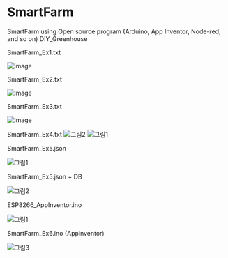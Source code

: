 # SmartFarm
SmartFarm using Open source program (Arduino, App Inventor, Node-red, and so on)
DIY_Greenhouse

SmartFarm_Ex1.txt

![image](https://user-images.githubusercontent.com/60500365/140308143-02df92b2-6e7a-4110-b0f9-7dec0c2dcf70.png)


SmartFarm_Ex2.txt

![image](https://user-images.githubusercontent.com/60500365/140313373-7dd140d4-b949-4956-97ae-f1e925de7285.png)


SmartFarm_Ex3.txt

![image](https://user-images.githubusercontent.com/60500365/140318976-da579646-b246-4b0e-aab7-685b434b932d.png)

SmartFarm_Ex4.txt
![그림2](https://user-images.githubusercontent.com/60500365/142862439-428c04c9-0a7f-495b-b98a-19ca34bf55a9.png)
![그림1](https://user-images.githubusercontent.com/60500365/142862452-587c9b0e-61cf-45d6-99ad-5a47147c2836.png)


SmartFarm_Ex5.json

![그림1](https://user-images.githubusercontent.com/60500365/143161575-fcfc7e7b-2a6b-4c88-b3dc-583df3a1675c.png)


SmartFarm_Ex5.json + DB

![그림2](https://user-images.githubusercontent.com/60500365/143173100-a58aca5b-5321-4631-a669-771337415b35.png)


ESP8266_AppInventor.ino

![그림1](https://user-images.githubusercontent.com/60500365/141729086-8e3e98e0-2ff8-4eb8-b5f1-5d1102071e0c.png)


SmartFarm_Ex6.ino (Appinventor)

![그림3](https://user-images.githubusercontent.com/60500365/145157569-227c25e1-e985-4ad2-90fd-55eb28b82397.png)


